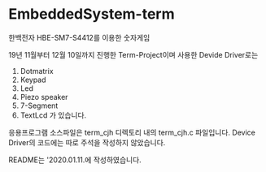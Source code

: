 # EmbeddedSystem-term
한백전자 HBE-SM7-S4412를 이용한 숫자게임 

19년 11월부터 12월 10일까지 진행한 Term-Project이며 사용한 Devide Driver로는
  1. Dotmatrix
  2. Keypad
  3. Led
  4. Piezo speaker
  5. 7-Segment
  6. TextLcd
가 있습니다.

응용프로그램 소스파일은 term_cjh 디렉토리 내의 term_cjh.c 파일입니다.
Device Driver의 코드에는 따로 주석을 작성하지 않았습니다.

README는 '2020.01.11.에 작성하였습니다.
